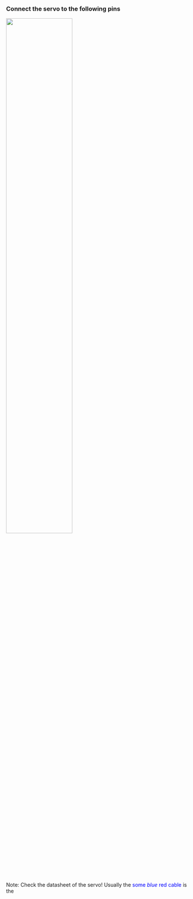 ### Connect the servo to the following pins

<img src="https://github.com/user-attachments/assets/983a2ec3-7e01-4f64-b1e0-7daeb0b6cbc3" width="60%" height="60%" />

Note: Check the datasheet of the servo!
Usually the <span style="color:blue">some *blue* red cable</span> is the 
